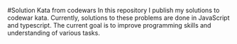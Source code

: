 #Solution Kata from codewars
In this repository I publish my solutions to codewar kata.
Currently, solutions to these problems are done in JavaScript and typescript.
The current goal is to improve programming skills and understanding of various tasks.
